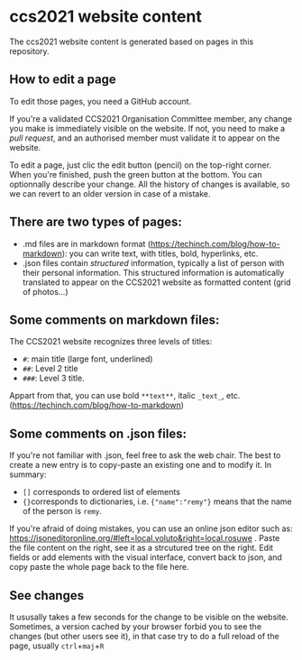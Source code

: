 # ccs2021 website content
The ccs2021 website content is generated based on pages in this repository. 

## How to edit a page 

To edit those pages, you need a GitHub account. 

If you're a validated CCS2021 Organisation Committee member, any change you make is immediately visible on the website. If not, you need to make a _pull request_, and an authorised member must validate it to appear on the website.

To edit a page, just clic the edit button (pencil) on the top-right corner. When you're finished, push the green button at the bottom. You can optionnally describe your change. All the history of changes is available, so we can revert to an older version in case of a mistake.

## There are two types of pages:

- .md files are in markdown format (https://techinch.com/blog/how-to-markdown): you can write text, with titles, bold, hyperlinks, etc.
- .json files contain _structured_ information, typically a list of person with their personal information. This structured information is automatically translated to appear on the CCS2021 website as formatted content (grid of photos...)

## Some comments on markdown files:

The CCS2021 website recognizes three levels of titles: 
- `#`: main title (large font, underlined)
- `##`: Level 2 title
- `###`: Level 3 title.

Appart from that, you can use bold `**text**`, italic `_text_`, etc. (https://techinch.com/blog/how-to-markdown)

## Some comments on .json files:

If you're not familiar with .json, feel free to ask the web chair. The best to create a new entry is to copy-paste an existing one and to modify it. In summary:

- `[]` corresponds to ordered list of elements
- `{}`corresponds to dictionaries, i.e. `{"name":"remy"}` means that the name of the person is `remy`.

If you're afraid of doing mistakes, you can use an online json editor such as: https://jsoneditoronline.org/#left=local.voluto&right=local.rosuwe . Paste the file content on the right, see it as a strcutured tree on the right. Edit fields or add elements with the visual interface, convert back to json, and copy paste the whole page back to the file here.

## See changes
It ususally takes a few seconds for the change to be visible on the website. Sometimes, a version cached by your browser forbid you to see the changes (but other users see it), in that case try to do a full reload of the page, usually `ctrl`+`maj`+`R`

